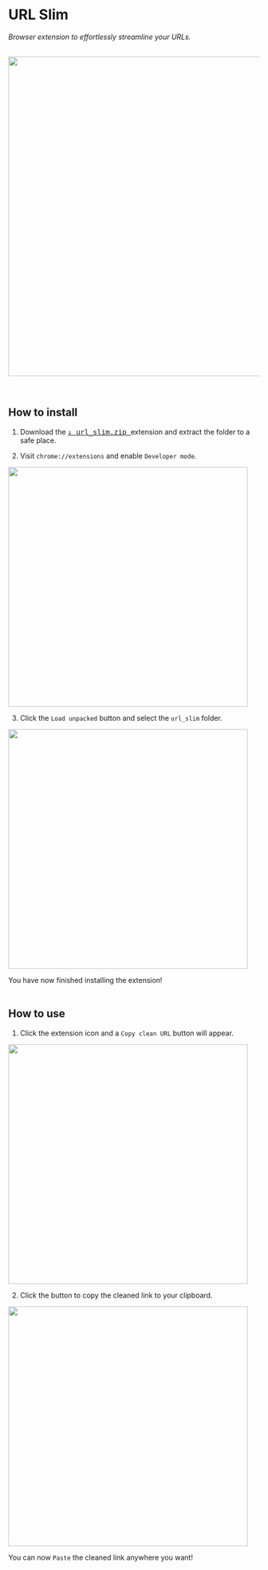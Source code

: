 # URL Slim
*Browser extension to effortlessly streamline your URLs.*
<br>
<br>

<p align="center">
  <img width="640" src="https://i.imgur.com/cZg72OY.png">
</p>
<br>

## How to install

1) Download the [<kbd> ↓ url_slim.zip </kbd>](https://github.com/Julynx/url_slim/releases/download/1.0/url_slim.zip) extension and extract the folder to a safe place.

2) Visit ```chrome://extensions``` and enable ```Developer mode```.
<img width="480" src="https://i.imgur.com/4nbKc1O.png">

3) Click the ```Load unpacked``` button and select the ```url_slim``` folder.
<img width="480" src="https://i.imgur.com/XkS80rw.png">

You have now finished installing the extension!
<br>
<br>

## How to use

1) Click the extension icon and a ```Copy clean URL``` button will appear.
<img width="480" src="https://i.imgur.com/jjNfbIe.png">

2) Click the button to copy the cleaned link to your clipboard.
<img width="480" src="https://i.imgur.com/kEKqXnK.png">

You can now ```Paste``` the cleaned link anywhere you want!
